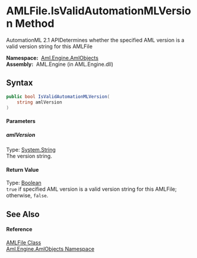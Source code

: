 AMLFile.IsValidAutomationMLVersion Method
=========================================
AutomationML 2.1 APIDetermines whether the specified AML version is a valid version string for this AMLFile

  **Namespace:**  [Aml.Engine.AmlObjects][1]  
  **Assembly:**  AML.Engine (in AML.Engine.dll)

Syntax
------

```csharp
public bool IsValidAutomationMLVersion(
	string amlVersion
)
```

#### Parameters

##### *amlVersion*
Type: [System.String][2]  
The version string.

#### Return Value
Type: [Boolean][3]  
`true` if specified AML version is a valid version string for this AMLFile; otherwise, `false`. 

See Also
--------

#### Reference
[AMLFile Class][4]  
[Aml.Engine.AmlObjects Namespace][1]  

[1]: ../README.md
[2]: https://docs.microsoft.com/dotnet/api/system.string
[3]: https://docs.microsoft.com/dotnet/api/system.boolean
[4]: README.md
[5]: https://www.automationml.org
[6]: ../../icons/logoShade.png